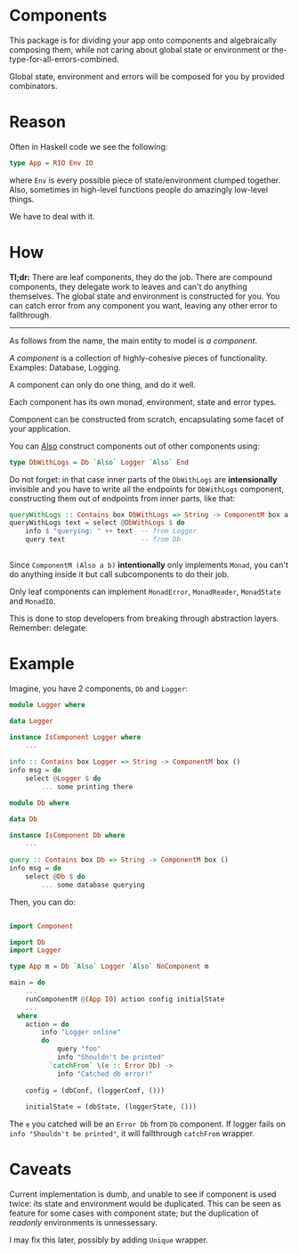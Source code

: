 
# Components

This package is for dividing your app onto components and algebraically composing them,
while not caring about global state or environment or the-type-for-all-errors-combined.

Global state, environment and errors will be composed for you by provided combinators.

# Reason

Often in Haskell code we see the following:
```haskell
type App = RIO Env IO
```
where `Env` is every possible piece of state/environment clumped together.
Also, sometimes in high-level functions people do amazingly low-level things.

We have to deal with it.

# How

**Tl;dr:** There are leaf components, they do the job. There are compound components, they delegate work to leaves and can't do anything themselves.
The global state and environment is constructed for you. You can catch error from any component you want, leaving any other error to fallthrough.

---

As follows from the name, the main entity to model is _a component_.

_A component_ is a collection of highly-cohesive pieces of functionality.
Examples: Database, Logging.

A component can only do one thing, and do it well.

Each component has its own monad, environment, state and error types.

Component can be constructed from scratch, encapsulating some facet of your application.

You can [Also](./src/Component/Find.hs) construct components out of other components using:
```haskell
type DbWithLogs = Db `Also` Logger `Also` End
```
Do not forget: in that case inner parts of the `DbWithLogs` are **intensionally** invisible and you have
to write all the endpoints for `DbWithLogs` component, constructing them out of endpoints from
inner parts, like that:
```haskell
queryWithLogs :: Contains box DbWithLogs => String -> ComponentM box a
queryWithLogs text = select @DbWithLogs $ do
    info $ "querying: " ++ text  -- from Logger
    query text                   -- from Db
    
```
Since `ComponentM (Also a b)` **intentionally** only implements `Monad`,
you can't do anything inside it but call subcomponents to do their job.

Only leaf components can implement `MonadError`, `MonadReader`, `MonadState` and `MonadIO`.

This is done to stop developers from breaking through abstraction layers. Remember: delegate.

# Example

Imagine, you have 2 components, `Db` and `Logger`:

```haskell
module Logger where

data Logger

instance IsComponent Logger where
    ...
    
info :: Contains box Logger => String -> ComponentM box ()
info msg = do
    select @Logger $ do
        ... some printing there

```

```haskell
module Db where

data Db

instance IsComponent Db where
    ...
    
query :: Contains box Db => String -> ComponentM box ()
info msg = do
    select @Db $ do
        ... some database querying
```

Then, you can do:

```haskell

import Component

import Db
import Logger

type App m = Db `Also` Logger `Also` NoComponent m

main = do
    ...
    runComponentM @(App IO) action config initialState
    ...
  where
    action = do
        info "Logger online"
        do
            query "foo"
            info "Shouldn't be printed"
          `catchFrom` \(e :: Error Db) ->
            info "Catched db error!"
    
    config = (dbConf, (loggerConf, ()))
    
    initialState = (dbState, (loggerState, ()))
```

The `e` you catched will be an `Error Db` from `Db` component.
If logger fails on `info "Shouldn't be printed"`, it will fallthrough `catchFrom` wrapper.

# Caveats

Current implementation is dumb, and unable to see if component is used twice: its state and environment would be duplicated.
This can be seen as feature for some cases with component state; but the duplication of _readonly_ environments is unnessessary.

I may fix this later, possibly by adding `Unique` wrapper.
